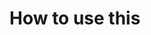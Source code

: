 # How to use this

<DisputeResolver content={content} contentOwner={address} OwnerAmount=”5.0” ownerCriteria={criteria} disputeTreshold={5} dispauteParamTrue=”Silly” disputeParamFalse=”notSilly”    />




